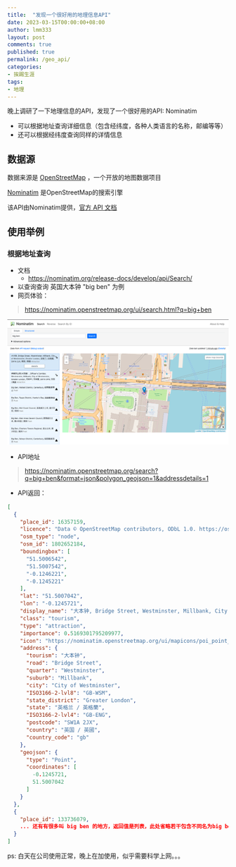 ```yaml
---
title:  "发现一个很好用的地理信息API"
date: 2023-03-15T00:00:00+08:00
author: lmm333
layout: post
comments: true
published: true
permalink: /geo_api/
categories:
- 挨踢生涯
tags:
- 地理
---
```


晚上调研了一下地理信息的API，发现了一个很好用的API: Nominatim
- 可以根据地址查询详细信息（包含经纬度，各种人类语言的名称，邮编等等）
- 还可以根据经纬度查询同样的详情信息

## 数据源
数据来源是 [OpenStreetMap](https://www.openstreetmap.org/) ，一个开放的地图数据项目

[Nominatim](https://nominatim.openstreetmap.org/ui/about.html) 是OpenStreetMap的搜索引擎

该API由Nominatim提供，[官方 API 文档](https://nominatim.org/release-docs/develop/api/Overview/)

## 使用举例

### 根据地址查询
- 文档
  - https://nominatim.org/release-docs/develop/api/Search/
- 以查询查询 英国大本钟 "big ben" 为例
- 网页体验：
> https://nominatim.openstreetmap.org/ui/search.html?q=big+ben

![geo_ui](../images/23-03-15-geo_api.png)
- API地址
> https://nominatim.openstreetmap.org/search?q=big+ben&format=json&polygon_geojson=1&addressdetails=1
- API返回：
```json
[
  {
    "place_id": 16357159,
    "licence": "Data © OpenStreetMap contributors, ODbL 1.0. https://osm.org/copyright",
    "osm_type": "node",
    "osm_id": 1802652184,
    "boundingbox": [
      "51.5006542",
      "51.5007542",
      "-0.1246221",
      "-0.1245221"
    ],
    "lat": "51.5007042",
    "lon": "-0.1245721",
    "display_name": "大本钟, Bridge Street, Westminster, Millbank, City of Westminster, Greater London, 英格兰 / 英格蘭, SW1A 2JX, 英国 / 英國",
    "class": "tourism",
    "type": "attraction",
    "importance": 0.5169301795209977,
    "icon": "https://nominatim.openstreetmap.org/ui/mapicons/poi_point_of_interest.p.20.png",
    "address": {
      "tourism": "大本钟",
      "road": "Bridge Street",
      "quarter": "Westminster",
      "suburb": "Millbank",
      "city": "City of Westminster",
      "ISO3166-2-lvl8": "GB-WSM",
      "state_district": "Greater London",
      "state": "英格兰 / 英格蘭",
      "ISO3166-2-lvl4": "GB-ENG",
      "postcode": "SW1A 2JX",
      "country": "英国 / 英國",
      "country_code": "gb"
    },
    "geojson": {
      "type": "Point",
      "coordinates": [
        -0.1245721,
        51.5007042
      ]
    }
  },
  {
    "place_id": 133736079,
    ... 还有有很多叫 big ben 的地方，返回值是列表，此处省略若干包含不同名为big ben的地点
  }
]
```

ps: 白天在公司使用正常，晚上在加使用，似乎需要科学上网。。。